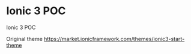 # Ionic 3 POC

Ionic 3 POC

Original theme https://market.ionicframework.com/themes/ionic3-start-theme
